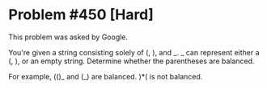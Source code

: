 # Problem #450 [Hard]

This problem was asked by Google.

You're given a string consisting solely of (, ), and _. _ can represent either a (, ), or an empty string. Determine whether the parentheses are balanced.

For example, (()_ and (_) are balanced. )\*( is not balanced.
